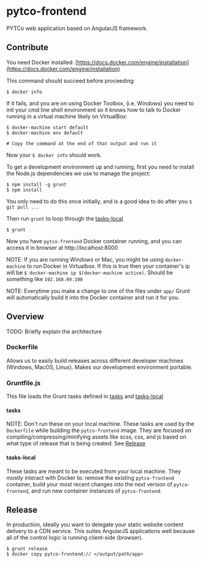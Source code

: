 # pytco-frontend
PYTCo web application based on AngularJS framework.

## Contribute

You need Docker installed: [https://docs.docker.com/engine/installation](https://docs.docker.com/engine/installation)

This command should succeed before proceeding:
```
$ docker info
```

If it fails, and you are on using Docker Toolbox, (i.e. Windows) you need to init your cmd line shell environment
so it knows how to talk to Docker running in a virtual machine likely on VirtualBox:
```
$ docker-machine start default
$ docker-machine env default

# Copy the command at the end of that output and run it
```

Now your `$ docker info` should work.

To get a development environment up and running, first you need to install the 
Node.js dependencies we use to manage the project:
```
$ npm install -g grunt
$ npm install
```
You only need to do this once initially, and is a good idea to do after you `$ git pull ...`

Then run `grunt` to loop through the [tasks-local](tasks-local)
```
$ grunt
```

Now you have `pytco-frontend` Docker container running, and you can access it
in browser at http://localhost:8000

NOTE: If you are running Windows or Mac, you might be using `docker-machine` to run Docker in Virtualbox. If this is true then your container's ip will be `$ docker-machine ip $(docker-machine active)`. Should be something like `192.168.99.100`

NOTE: Everytime you make a change to one of the files under `app/` Grunt will
automatically build it into the Docker container and run it for you.

## Overview
TODO: Briefly explain the architecture

### Dockerfile
Allows us to easily build releases across different developer machines (Windows, MacOS, Linux).
Makes our development environment portable.

### Gruntfile.js
This file loads the Grunt tasks defined in [tasks](tasks) and [tasks-local](tasks-local)

#### tasks
NOTE: Don't run these on your local machine.
These tasks are used by the `Dockerfile` while building the `pytco-frontend` image.
They are focused on compiling/compressing/minifying assets like scss, css, and js
based on what type of release that is being created. See [Release](Release)

#### tasks-local
These tasks are meant to be executed from your local machine. They mostly interact
with Docker to: remove the existing `pytco-frontend` container, build your most
recent changes into the next version of `pytco-frontend`, and run new
container instances of `pytco-frontend`.

## Release
In production, ideally you want to delegate your static website content delivery to a
CDN service. This suites AngularJS applications well because all of the control logic
is running client-side (browser).
```
$ grunt release
$ docker copy pytco-frontend:// </output/path/app>
```
